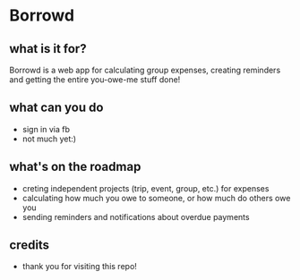 Borrowd
=========

## what is it for?

Borrowd is a web app for calculating group expenses, creating reminders and getting the entire you-owe-me stuff done!

## what can you do

* sign in via fb
* not much yet:)

## what's on the roadmap

* creting independent projects (trip, event, group, etc.) for expenses
* calculating how much you owe to someone, or how much do others owe you
* sending reminders and notifications about overdue payments

## credits

* thank you for visiting this repo!

